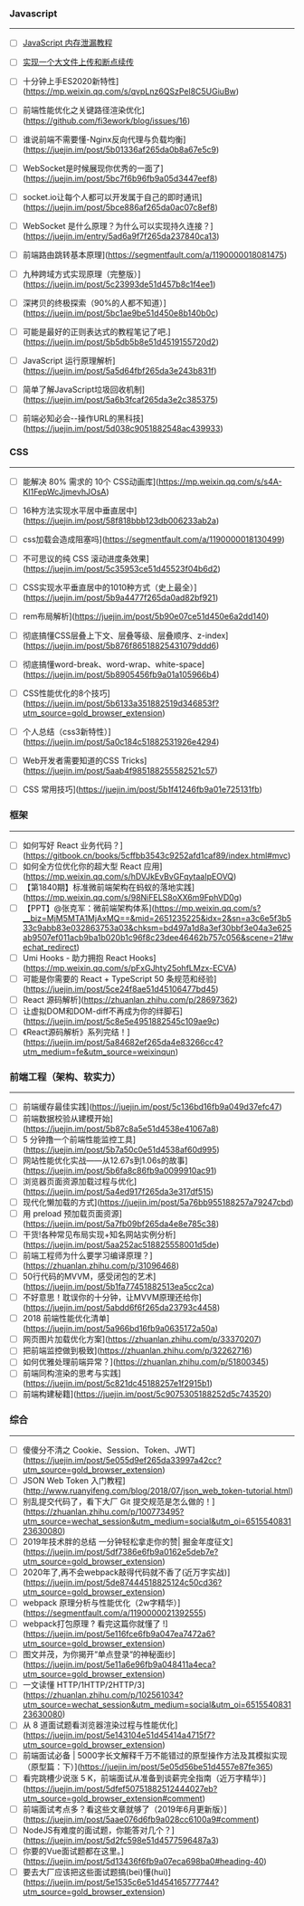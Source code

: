 ### Javascript
---

- [ ] [JavaScript 内存泄漏教程](http://www.ruanyifeng.com/blog/2017/04/memory-leak.html)
- [ ] [实现一个大文件上传和断点续传](https://juejin.im/post/5dff8a26e51d4558105420ed?utm_source=gold_browser_extension)
- [ ] 十分钟上手ES2020新特性](https://mp.weixin.qq.com/s/qvpLnz6QSzPel8C5UGiuBw)
- [ ] 前端性能优化之关键路径渲染优化](https://github.com/fi3ework/blog/issues/16)
- [ ] 谁说前端不需要懂-Nginx反向代理与负载均衡](https://juejin.im/post/5b01336af265da0b8a67e5c9)
- [ ] WebSocket是时候展现你优秀的一面了](https://juejin.im/post/5bc7f6b96fb9a05d3447eef8)
- [ ] socket.io让每个人都可以开发属于自己的即时通讯](https://juejin.im/post/5bce886af265da0ac07c8ef8)
- [ ] WebSocket 是什么原理？为什么可以实现持久连接？](https://juejin.im/entry/5ad6a9f7f265da237840ca13)
- [ ] 前端路由跳转基本原理](https://segmentfault.com/a/1190000018081475)
- [ ] 九种跨域方式实现原理（完整版）](https://juejin.im/post/5c23993de51d457b8c1f4ee1)
- [ ] 深拷贝的终极探索（90%的人都不知道）](https://juejin.im/post/5bc1ae9be51d450e8b140b0c)
- [ ] 可能是最好的正则表达式的教程笔记了吧.](https://juejin.im/post/5b5db5b8e51d4519155720d2)
- [ ] JavaScript 运行原理解析](https://juejin.im/post/5a5d64fbf265da3e243b831f)
- [ ] 简单了解JavaScript垃圾回收机制](https://juejin.im/post/5a6b3fcaf265da3e2c385375)
- [ ] 前端必知必会--操作URL的黑科技](https://juejin.im/post/5d038c9051882548ac439933)


### CSS
---

- [ ] 能解决 80% 需求的 10个 CSS动画库](https://mp.weixin.qq.com/s/s4A-KI1FepWcJjmevhJOsA)
- [ ] 16种方法实现水平居中垂直居中](https://juejin.im/post/58f818bbb123db006233ab2a)
- [ ] css加载会造成阻塞吗](https://segmentfault.com/a/1190000018130499)
- [ ] 不可思议的纯 CSS 滚动进度条效果](https://juejin.im/post/5c35953ce51d45523f04b6d2)
- [ ] CSS实现水平垂直居中的1010种方式（史上最全）](https://juejin.im/post/5b9a4477f265da0ad82bf921)
- [ ] rem布局解析](https://juejin.im/post/5b90e07ce51d450e6a2dd140)
- [ ] 彻底搞懂CSS层叠上下文、层叠等级、层叠顺序、z-index](https://juejin.im/post/5b876f86518825431079ddd6)
- [ ] 彻底搞懂word-break、word-wrap、white-space](https://juejin.im/post/5b8905456fb9a01a105966b4)
- [ ] CSS性能优化的8个技巧](https://juejin.im/post/5b6133a351882519d346853f?utm_source=gold_browser_extension)
- [ ] 个人总结（css3新特性）](https://juejin.im/post/5a0c184c51882531926e4294)
- [ ] Web开发者需要知道的CSS Tricks](https://juejin.im/post/5aab4f985188255582521c57)
- [ ] CSS 常用技巧](https://juejin.im/post/5b1f41246fb9a01e725131fb)


### 框架
---

- [ ] 如何写好 React 业务代码？](https://gitbook.cn/books/5cffbb3543c9252afd1caf89/index.html#mvc)
- [ ] 如何全方位优化你的超大型 React 应用](https://mp.weixin.qq.com/s/hDVJkEvBvGFqytaaIpEOVQ)
- [ ] 【第1840期】标准微前端架构在蚂蚁的落地实践](https://mp.weixin.qq.com/s/98NiFELS8oXX6m9FphVD0g)
- [ ] 【PPT】@张克军：微前端架构体系](https://mp.weixin.qq.com/s?__biz=MjM5MTA1MjAxMQ==&mid=2651235225&idx=2&sn=a3c6e5f3b533c9abb83e032863753a03&chksm=bd497a1d8a3ef30bbf3e04a3e625ab9507ef011acb9ba1b020b1c96f8c23dee46462b757c056&scene=21#wechat_redirect)
- [ ] Umi Hooks - 助力拥抱 React Hooks](https://mp.weixin.qq.com/s/pFxGJhty25ohfLMzx-ECVA)
- [ ] 可能是你需要的 React + TypeScript 50 条规范和经验](https://juejin.im/post/5ce24f8ae51d45106477bd45)
- [ ] React 源码解析](https://zhuanlan.zhihu.com/p/28697362)
- [ ] 让虚拟DOM和DOM-diff不再成为你的绊脚石](https://juejin.im/post/5c8e5e4951882545c109ae9c)
- [ ] 《React源码解析》系列完结！](https://juejin.im/post/5a84682ef265da4e83266cc4?utm_medium=fe&utm_source=weixinqun)

### 前端工程（架构、软实力）
---


- [ ] 前端缓存最佳实践](https://juejin.im/post/5c136bd16fb9a049d37efc47)
- [ ] 前端数据校验从建模开始](https://juejin.im/post/5b87c8a5e51d4538e41067a8)
- [ ] 5 分钟撸一个前端性能监控工具](https://juejin.im/post/5b7a50c0e51d4538af60d995)
- [ ] 网站性能优化实战——从12.67s到1.06s的故事](https://juejin.im/post/5b6fa8c86fb9a0099910ac91)
- [ ] 浏览器页面资源加载过程与优化](https://juejin.im/post/5a4ed917f265da3e317df515)
- [ ] 现代化懒加载的方式](https://juejin.im/post/5a76bb955188257a79247cbd)
- [ ] 用 preload 预加载页面资源](https://juejin.im/post/5a7fb09bf265da4e8e785c38)
- [ ] 干货!各种常见布局实现+知名网站实例分析](https://juejin.im/post/5aa252ac518825558001d5de)
- [ ] 前端工程师为什么要学习编译原理？](https://zhuanlan.zhihu.com/p/31096468)
- [ ] 50行代码的MVVM，感受闭包的艺术](https://juejin.im/post/5b1fa77451882513ea5cc2ca)
- [ ] 不好意思！耽误你的十分钟，让MVVM原理还给你](https://juejin.im/post/5abdd6f6f265da23793c4458)
- [ ] 2018 前端性能优化清单](https://juejin.im/post/5a966bd16fb9a0635172a50a)
- [ ] 网页图片加载优化方案](https://zhuanlan.zhihu.com/p/33370207)
- [ ] 把前端监控做到极致](https://zhuanlan.zhihu.com/p/32262716)
- [ ] 如何优雅处理前端异常？](https://zhuanlan.zhihu.com/p/51800345)
- [ ] 前端同构渲染的思考与实践](https://juejin.im/post/5c821dc45188257e1f2915b1)
- [ ] 前端构建秘籍](https://juejin.im/post/5c9075305188252d5c743520)

### 综合
---

- [ ] 傻傻分不清之 Cookie、Session、Token、JWT](https://juejin.im/post/5e055d9ef265da33997a42cc?utm_source=gold_browser_extension)
- [ ] JSON Web Token 入门教程](http://www.ruanyifeng.com/blog/2018/07/json_web_token-tutorial.html)
- [ ] 别乱提交代码了，看下大厂 Git 提交规范是怎么做的！](https://zhuanlan.zhihu.com/p/100773495?utm_source=wechat_session&utm_medium=social&utm_oi=651554083123630080)
- [ ] 2019年技术胖的总结 一分钟轻松拿走你的赞| 掘金年度征文](https://juejin.im/post/5df7386e6fb9a0162e5deb7e?utm_source=gold_browser_extension)
- [ ] 2020年了,再不会webpack敲得代码就不香了(近万字实战)](https://juejin.im/post/5de87444518825124c50cd36?utm_source=gold_browser_extension)
- [ ] webpack 原理分析与性能优化（2w字精华）](https://segmentfault.com/a/1190000021392555)
- [ ] webpack打包原理 ? 看完这篇你就懂了 !](https://juejin.im/post/5e116fce6fb9a047ea7472a6?utm_source=gold_browser_extension)
- [ ] 图文并茂，为你揭开“单点登录“的神秘面纱](https://juejin.im/post/5e11a6e96fb9a048411a4eca?utm_source=gold_browser_extension)
- [ ] 一文读懂 HTTP/1HTTP/2HTTP/3](https://zhuanlan.zhihu.com/p/102561034?utm_source=wechat_session&utm_medium=social&utm_oi=651554083123630080)
- [ ] 从 8 道面试题看浏览器渲染过程与性能优化](https://juejin.im/post/5e143104e51d45414a4715f7?utm_source=gold_browser_extension)
- [ ] 前端面试必备 | 5000字长文解释千万不能错过的原型操作方法及其模拟实现（原型篇：下）](https://juejin.im/post/5e05d56be51d4557e87fe365)
- [ ] 看完跳槽少说涨 5 K，前端面试从准备到谈薪完全指南（近万字精华）](https://juejin.im/post/5dfef50751882512444027eb?utm_source=gold_browser_extension#comment)
- [ ] 前端面试考点多？看这些文章就够了（2019年6月更新版）](https://juejin.im/post/5aae076d6fb9a028cc6100a9#comment)
- [ ] NodeJS有难度的面试题，你能答对几个？](https://juejin.im/post/5d2fc598e51d4577596487a3)
- [ ] 你要的Vue面试题都在这里。](https://juejin.im/post/5d13436f6fb9a07eca698ba0#heading-40)
- [ ] 要去大厂应该把这些面试题搞(bei)懂(hui)](https://juejin.im/post/5e1535c6e51d454165777744?utm_source=gold_browser_extension)
